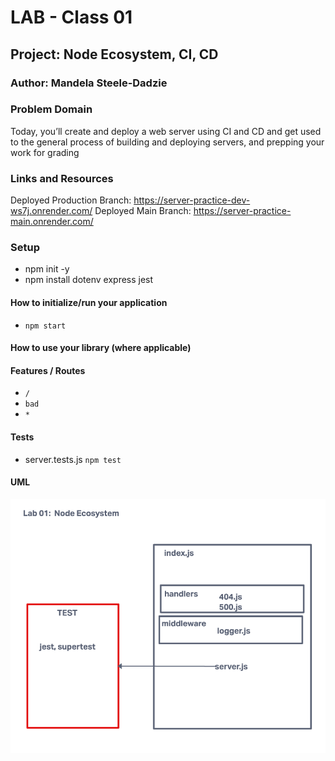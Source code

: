 # LAB - Class 01

## Project: Node Ecosystem, CI, CD

### Author: Mandela Steele-Dadzie

### Problem Domain  

Today, you’ll create and deploy a web server using CI and CD and get used to the general process of building and deploying servers, and prepping your work for grading

### Links and Resources

Deployed Production Branch: https://server-practice-dev-ws7j.onrender.com/
Deployed Main Branch: https://server-practice-main.onrender.com/

### Setup

- npm init -y
- npm install dotenv express jest

#### How to initialize/run your application

- `npm start`

#### How to use your library (where applicable)

#### Features / Routes

- `/`
- `bad`
- `*`

#### Tests

- server.tests.js
`npm test`

#### UML

![UML](./UML.png)